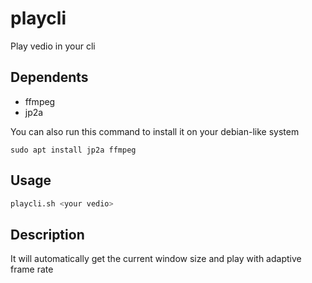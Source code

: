 # playcli

Play vedio in your cli

## Dependents

- ffmpeg
- jp2a

You can also run this command to install it on your debian-like system

`sudo apt install jp2a ffmpeg`

## Usage

```BASH
playcli.sh <your vedio>
```

## Description

It will automatically get the current window size and play with adaptive frame rate
